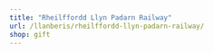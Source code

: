 ```yaml
---
title: "Rheilffordd Llyn Padarn Railway"
url: /llanberis/rheilffordd-llyn-padarn-railway/
shop: gift
---
```

